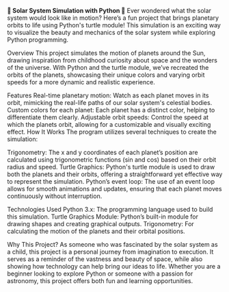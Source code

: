 **🌌 Solar System Simulation with Python 🚀**
Ever wondered what the solar system would look like in motion? Here’s a fun project that brings planetary orbits to life using Python's turtle module! This simulation is an exciting way to visualize the beauty and mechanics of the solar system while exploring Python programming.

Overview
This project simulates the motion of planets around the Sun, drawing inspiration from childhood curiosity about space and the wonders of the universe. With Python and the turtle module, we’ve recreated the orbits of the planets, showcasing their unique colors and varying orbit speeds for a more dynamic and realistic experience.

Features
Real-time planetary motion: Watch as each planet moves in its orbit, mimicking the real-life paths of our solar system's celestial bodies.
Custom colors for each planet: Each planet has a distinct color, helping to differentiate them clearly.
Adjustable orbit speeds: Control the speed at which the planets orbit, allowing for a customizable and visually exciting effect.
How It Works
The program utilizes several techniques to create the simulation:

Trigonometry: The x and y coordinates of each planet’s position are calculated using trigonometric functions (sin and cos) based on their orbit radius and speed.
Turtle Graphics: Python's turtle module is used to draw both the planets and their orbits, offering a straightforward yet effective way to represent the simulation.
Python’s event loop: The use of an event loop allows for smooth animations and updates, ensuring that each planet moves continuously without interruption.

Technologies Used
Python 3.x: The programming language used to build this simulation.
Turtle Graphics Module: Python’s built-in module for drawing shapes and creating graphical outputs.
Trigonometry: For calculating the motion of the planets and their orbital positions.

Why This Project?
As someone who was fascinated by the solar system as a child, this project is a personal journey from imagination to execution. It serves as a reminder of the vastness and beauty of space, while also showing how technology can help bring our ideas to life. Whether you are a beginner looking to explore Python or someone with a passion for astronomy, this project offers both fun and learning opportunities.
